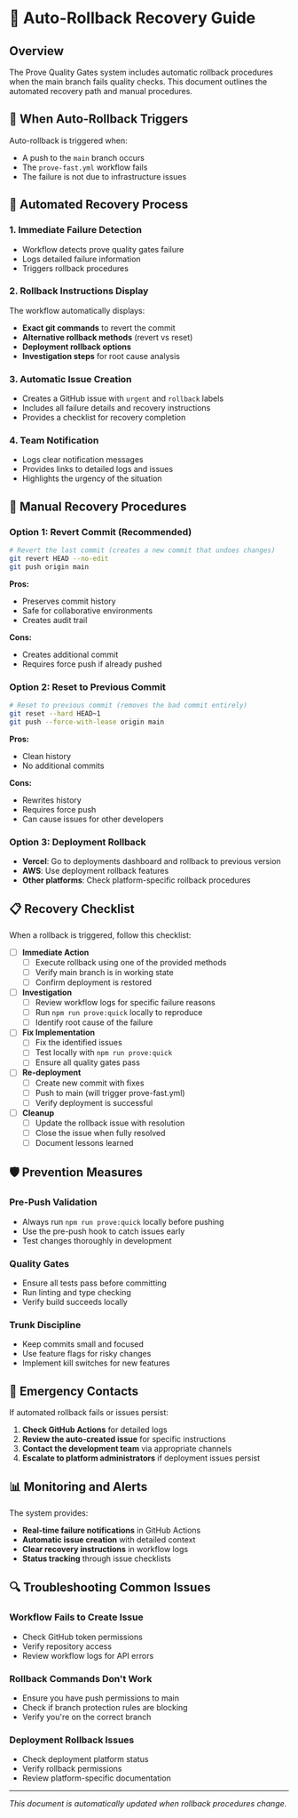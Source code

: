 # 🚨 Auto-Rollback Recovery Guide

## Overview

The Prove Quality Gates system includes automatic rollback procedures when the main branch fails quality checks. This document outlines the automated recovery path and manual procedures.

## 🚨 When Auto-Rollback Triggers

Auto-rollback is triggered when:
- A push to the `main` branch occurs
- The `prove-fast.yml` workflow fails
- The failure is not due to infrastructure issues

## 🔄 Automated Recovery Process

### 1. Immediate Failure Detection
- Workflow detects prove quality gates failure
- Logs detailed failure information
- Triggers rollback procedures

### 2. Rollback Instructions Display
The workflow automatically displays:
- **Exact git commands** to revert the commit
- **Alternative rollback methods** (revert vs reset)
- **Deployment rollback options**
- **Investigation steps** for root cause analysis

### 3. Automatic Issue Creation
- Creates a GitHub issue with `urgent` and `rollback` labels
- Includes all failure details and recovery instructions
- Provides a checklist for recovery completion

### 4. Team Notification
- Logs clear notification messages
- Provides links to detailed logs and issues
- Highlights the urgency of the situation

## 🔧 Manual Recovery Procedures

### Option 1: Revert Commit (Recommended)
```bash
# Revert the last commit (creates a new commit that undoes changes)
git revert HEAD --no-edit
git push origin main
```

**Pros:**
- Preserves commit history
- Safe for collaborative environments
- Creates audit trail

**Cons:**
- Creates additional commit
- Requires force push if already pushed

### Option 2: Reset to Previous Commit
```bash
# Reset to previous commit (removes the bad commit entirely)
git reset --hard HEAD~1
git push --force-with-lease origin main
```

**Pros:**
- Clean history
- No additional commits

**Cons:**
- Rewrites history
- Requires force push
- Can cause issues for other developers

### Option 3: Deployment Rollback
- **Vercel**: Go to deployments dashboard and rollback to previous version
- **AWS**: Use deployment rollback features
- **Other platforms**: Check platform-specific rollback procedures

## 📋 Recovery Checklist

When a rollback is triggered, follow this checklist:

- [ ] **Immediate Action**
  - [ ] Execute rollback using one of the provided methods
  - [ ] Verify main branch is in working state
  - [ ] Confirm deployment is restored

- [ ] **Investigation**
  - [ ] Review workflow logs for specific failure reasons
  - [ ] Run `npm run prove:quick` locally to reproduce
  - [ ] Identify root cause of the failure

- [ ] **Fix Implementation**
  - [ ] Fix the identified issues
  - [ ] Test locally with `npm run prove:quick`
  - [ ] Ensure all quality gates pass

- [ ] **Re-deployment**
  - [ ] Create new commit with fixes
  - [ ] Push to main (will trigger prove-fast.yml)
  - [ ] Verify deployment is successful

- [ ] **Cleanup**
  - [ ] Update the rollback issue with resolution
  - [ ] Close the issue when fully resolved
  - [ ] Document lessons learned

## 🛡️ Prevention Measures

### Pre-Push Validation
- Always run `npm run prove:quick` locally before pushing
- Use the pre-push hook to catch issues early
- Test changes thoroughly in development

### Quality Gates
- Ensure all tests pass before committing
- Run linting and type checking
- Verify build succeeds locally

### Trunk Discipline
- Keep commits small and focused
- Use feature flags for risky changes
- Implement kill switches for new features

## 🚨 Emergency Contacts

If automated rollback fails or issues persist:

1. **Check GitHub Actions** for detailed logs
2. **Review the auto-created issue** for specific instructions
3. **Contact the development team** via appropriate channels
4. **Escalate to platform administrators** if deployment issues persist

## 📊 Monitoring and Alerts

The system provides:
- **Real-time failure notifications** in GitHub Actions
- **Automatic issue creation** with detailed context
- **Clear recovery instructions** in workflow logs
- **Status tracking** through issue checklists

## 🔍 Troubleshooting Common Issues

### Workflow Fails to Create Issue
- Check GitHub token permissions
- Verify repository access
- Review workflow logs for API errors

### Rollback Commands Don't Work
- Ensure you have push permissions to main
- Check if branch protection rules are blocking
- Verify you're on the correct branch

### Deployment Rollback Issues
- Check deployment platform status
- Verify rollback permissions
- Review platform-specific documentation

---

*This document is automatically updated when rollback procedures change.*
